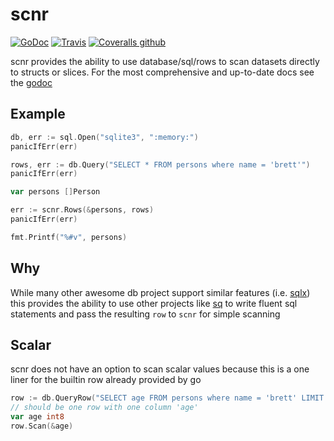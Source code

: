 # scnr 

[![GoDoc](https://img.shields.io/badge/godoc-reference-5272B4.svg?style=flat-square)](https://godoc.org/github.com/blockloop/scnr)
[![Travis](https://img.shields.io/travis/blockloop/scnr.svg?style=flat-square)](https://travis-ci.org/blockloop/scnr)
[![Coveralls github](https://img.shields.io/coveralls/github/blockloop/scnr.svg?style=flat-square)](https://coveralls.io/github/blockloop/scnr)

scnr provides the ability to use database/sql/rows to scan datasets directly to structs or slices. 
For the most comprehensive and up-to-date docs see the [godoc](https://godoc.org/github.com/blockloop/scnr)

## Example

```go
db, err := sql.Open("sqlite3", ":memory:")
panicIfErr(err)

rows, err := db.Query("SELECT * FROM persons where name = 'brett'")
panicIfErr(err)

var persons []Person

err := scnr.Rows(&persons, rows)
panicIfErr(err)

fmt.Printf("%#v", persons)
```

## Why

While many other awesome db project support similar features (i.e. [sqlx](https://github.com/jmoiron/sqlx)) this provides
the ability to use other projects like [sq](https://github.com/Masterminds/squirrel) to write fluent sql statements and
pass the resulting `row` to `scnr` for simple scanning

## Scalar

scnr does not have an option to scan scalar values because this is a one liner for the builtin row already provided by go

```go
row := db.QueryRow("SELECT age FROM persons where name = 'brett' LIMIT 1")
// should be one row with one column 'age'
var age int8
row.Scan(&age)
```
